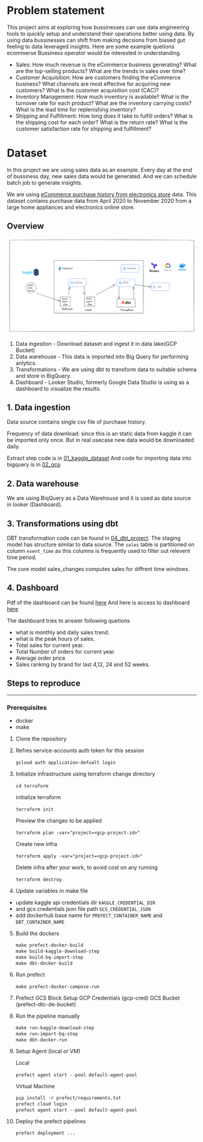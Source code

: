 # Problem statement
This project aims at exploring how bussinesses can use data engineering tools to quickly setup and understand their operations better using data. By using data bussinesses can shift from making decsions from biased gut feeling to data leveraged insights.
Here are some example quetions ecommerse Bussiness operator would be interested in understanding.
- Sales: How much revenue is the eCommerce business generating? What are the top-selling products? What are the trends in sales over time?
- Customer Acquisition: How are customers finding the eCommerce business? What channels are most effective for acquiring new customers? What is the customer acquisition cost (CAC)?
- Inventory Management: How much inventory is available? What is the turnover rate for each product? What are the inventory carrying costs? What is the lead time for replenishing inventory?
- Shipping and Fulfillment: How long does it take to fulfill orders? What is the shipping cost for each order? What is the return rate? What is the customer satisfaction rate for shipping and fulfillment?



# Dataset
In this project we are using sales data as an example. Every day at the end of bussiness day, new sales data would be generated. And we can schedule batch job to generate insights.

We are using [eCommerce purchase history from electronics store](https://www.kaggle.com/datasets/mkechinov/ecommerce-purchase-history-from-electronics-store) data. This dataset contains purchase data from April 2020 to November 2020 from a large home appliances and electronics online store. 

## Overview
![Architecture](./images/architecture.png)

1. Data ingestion - Download dataset and ingest it in data lake(GCP Bucket)
2. Data warehouse - This data is imported into Big Query for performing anlytics.
3. Transformations - We are using dbt to transform data to suitable schema and store in BigQuery.
4. Dashboard - Looker Studio, formerly Google Data Studio is using as a dashboard to visualize the results.

## 1. Data ingestion
Data source contains single csv file of purchase history. 

Frequency of data download:
    since this is an static data from kaggle it can be imported only once. But in real usecase new data would be downloaded daily.

Extract step code is in [01_kaggle_dataset](./01_kaggle_dataset/)
And code for importing data into bigquery is in [02_gcp](./02_gcp/) 

## 2. Data warehouse
We are using BiqQuery as a Data Warehouse and it is used as data source in looker (Dashboard).

## 3. Transformations using dbt
DBT transformation code can be found in [04_dbt_project](./04_dbt_project/). 
The staging model has structure similar to data source. The `sales` table is partitioned on column `event_time` as this columns is frequently used to filter out relevent time period.

The core model sales_changes computes sales for diffrent time windows.


## 4. Dashboard 
Pdf of the dashboard can be found [here](./05_dashboard/DE_Sales_Report.pdf)
And here is access to dashboard [here](https://lookerstudio.google.com/s/nZ_rDTE-aZg)

The dashboard tries to answer following quetions
- what is monthly and daily sales trend.
- what is the peak hours of sales.
- Total sales for current year. 
- Total Number of orders for current year.
- Average order price
- Sales ranking by brand for last 4,12, 24 and 52 weeks.


## Steps to reproduce
___
### Prerequisites
- docker
- make

1. Clone the repository
2. Refres service-accounts auth token for this session

    `gcloud auth application-defualt login`
    

3. Initialize infrastructure using terraform
    change directory

    `cd terraform`

    initialize terraform

    `terraform init`

    Preview the changes to be applied

    `terraform plan -var="project=<gcp-project-id>"`

    Create new infra

    `terraform apply -var="project=<gcp-project-id>"`


    Delete infra after your work, to avoid cost on any running

    `terraform destroy`

4. Update variables in make file

- update kaggle api credentials dir  `KAGGLE_CREDENTIAL_DIR`
- and gcs credentials json file path `GCS_CREDENTIAL_JSON`
- add dockerhub base name for `PREFECT_CONTAINER_NAME` and    `DBT_CONTAINER_NAME`

5. Build the dockers
    ```
    make prefect-docker-build
    make build-kaggle-download-step
    make build-bq-import-step
    make dbt-docker-build
    ```

6. Run prefect

    `make prefect-docker-compose-run`

7. Prefect GCS Block Setup
    GCP Credentials (gcp-cred)
    GCS Bucket (prefect-dtc-de-bucket)

8. Run the pipeline manually

    ```
    make run-kaggle-download-step
    make run-import-bq-step
    make dbt-docker-run
    ```

9. Setup Agent (local or VM)
    
    Local

    `prefect agent start --pool default-agent-pool`
    
    Virtual Machine

    ```
    pip install -r prefect/requirements.txt
    prefect cloud login
    prefect agent start --pool default-agent-pool
    ```
10. Deploy the prefect pipelines

    ```
    prefect deployment ...
    ```

